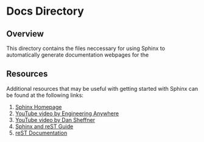 Docs Directory
==============================

Overview
------------
This directory contains the files neccessary for using Sphinx to automatically generate documentation webpages for the 

Resources
------------
Additional resources that may be useful with getting started with Sphinx can be found at the following links:
1. [Sphinx Homepage](http://www.sphinx-doc.org/en/master/index.html)
2. [YouTube video by Engineering Anywhere](https://www.youtube.com/watch?v=LQ6pFgQXQ0Q)
3. [YouTube video by Dan Sheffner](https://www.youtube.com/watch?v=qrcj7sVuvUA)
4. [Sphinx and reST Guide](https://thomas-cokelaer.info/tutorials/sphinx/index.html)
5. [reST Documentation](https://pythonhosted.org/an_example_pypi_project/sphinx.html#restructured-text-rest-resources)